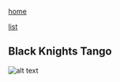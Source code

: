 [home](/zaliczeniowe1awww/)

[list](/zaliczeniowe1awww/list)

## Black Knights Tango

![alt text](https://www.thechesswebsite.com/wp-content/uploads/2014/06/black-knights-tango-big.jpg "Black Knights Tango")
